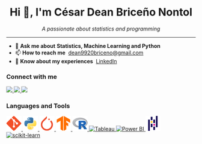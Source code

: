 <h1 align="center">
  Hi 👋, I'm <strong>César Dean Briceño Nontol</strong>
</h1>

<p align="center">
  <em>A passionate about statistics and programming</em>
</p>

---

- 💬 **Ask me about** <strong>Statistics, Machine Learning and Python</strong>  
- 📫 **How to reach me**&nbsp; <a href="mailto:dean9920briceno@gmail.com">dean9920briceno@gmail.com</a>  
- 📝 **Know about my experiences**&nbsp; <a href="https://pe.linkedin.com/in/dean-brice%C3%B1o-nontol/">LinkedIn</a>

### Connect with me
<p align="left">
  <a href="https://www.linkedin.com/in/sanchezluismachinelearning/" target="_blank">
    <img src="https://img.shields.io/badge/LinkedIn-0A66C2?style=for-the-badge&logo=linkedin&logoColor=white"/>
  </a>
  <a href="https://www.facebook.com/cesar.bricenonontol/" target="_blank">
    <img src="https://img.shields.io/badge/Facebook-1877F2?style=for-the-badge&logo=facebook&logoColor=white"/>
  </a>
  <a href="https://www.youtube.com/channel/UCwwhaaGR-E3cW8gek_2hlRg" target="_blank">
    <img src="https://img.shields.io/badge/YouTube-FF0000?style=for-the-badge&logo=youtube&logoColor=white"/>
  </a>
</p>

### Languages and Tools

  <!-- Git -->
  <a href="https://git-scm.com/" title="Git">
    <img src="https://raw.githubusercontent.com/devicons/devicon/master/icons/git/git-original.svg" height="40" alt="Git">
  </a>

  <!-- Python -->
  <a href="https://www.python.org/" title="Python">
    <img src="https://raw.githubusercontent.com/devicons/devicon/master/icons/python/python-original.svg" height="40" alt="Python">
  </a>

  <!-- PyTorch -->
  <a href="https://pytorch.org/" title="PyTorch">
    <img src="https://raw.githubusercontent.com/devicons/devicon/master/icons/pytorch/pytorch-original.svg" height="40" alt="PyTorch">
  </a>

  <!-- TensorFlow -->
  <a href="https://www.tensorflow.org/" title="TensorFlow">
    <img src="https://raw.githubusercontent.com/devicons/devicon/master/icons/tensorflow/tensorflow-original.svg" height="40" alt="TensorFlow">
  </a>

  <!-- R -->
  <a href="https://www.r-project.org/" title="R">
    <img src="https://raw.githubusercontent.com/devicons/devicon/master/icons/r/r-original.svg" height="40" alt="R">
  </a>

  <!-- Tableau -->
  <a href="https://www.tableau.com/" title="Tableau">
    <img src="https://cdn.jsdelivr.net/npm/simple-icons@11/icons/tableau.svg" height="40" alt="Tableau">
  </a>

  <!-- Power BI -->
  <a href="https://powerbi.microsoft.com/" title="Power BI">
    <img src="https://cdn.jsdelivr.net/npm/simple-icons@11/icons/powerbi.svg" height="40" alt="Power BI">
  </a>


  <!-- pandas -->
  <a href="https://pandas.pydata.org/" title="pandas">
    <img src="https://raw.githubusercontent.com/devicons/devicon/master/icons/pandas/pandas-original.svg" height="40" alt="pandas">
  </a>



  <!-- scikit-learn -->
  <a href="https://scikit-learn.org/" title="scikit-learn">
    <img src="https://cdn.jsdelivr.net/gh/devicons/devicon/icons/scikitlearn/scikitlearn-original.svg" height="40" alt="scikit-learn">
  </a>
</p>
